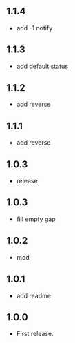 ## 1.1.4

* add -1 notify

## 1.1.3

* add default status

## 1.1.2

* add reverse

## 1.1.1

* add reverse

## 1.0.3

* release

## 1.0.3

* fill empty gap

## 1.0.2

* mod

## 1.0.1

* add readme

## 1.0.0

* First release.